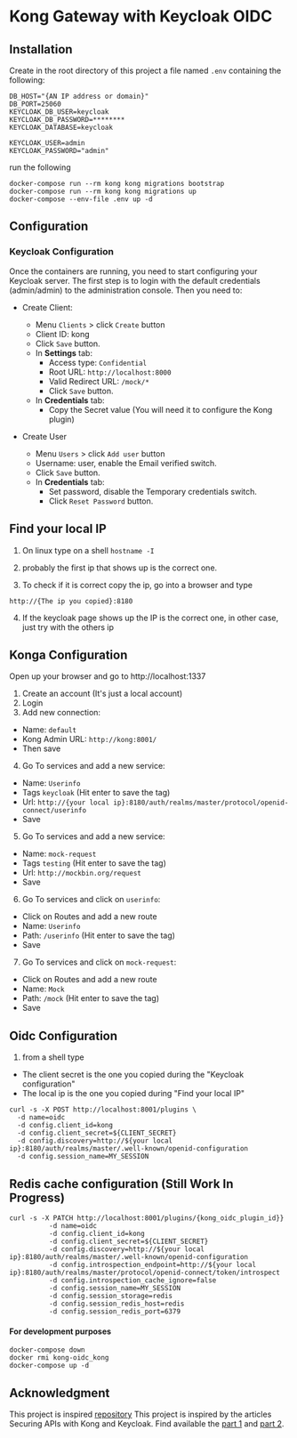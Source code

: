 # Kong Gateway with Keycloak OIDC

## Installation

Create in the root directory of this project a file named `.env` containing the following:

```
DB_HOST="{AN IP address or domain}"
DB_PORT=25060
KEYCLOAK_DB_USER=keycloak
KEYCLOAK_DB_PASSWORD=********
KEYCLOAK_DATABASE=keycloak

KEYCLOAK_USER=admin
KEYCLOAK_PASSWORD="admin"
```

run the following
```
docker-compose run --rm kong kong migrations bootstrap
docker-compose run --rm kong kong migrations up
docker-compose --env-file .env up -d
```

## Configuration

### Keycloak Configuration
Once the containers are running, you need to start configuring your Keycloak server. The first step is to login
with the default credentials (admin/admin) to the administration console. Then you need to:
- Create Client:
    - Menu `Clients` > click `Create` button
    - Client ID: kong
    - Click `Save` button.
    - In **Settings** tab:
        - Access type: `Confidential`
        - Root URL: `http://localhost:8000`
        - Valid Redirect URL: `/mock/*`
        - Click `Save` button.
    - In **Credentials** tab:
        - Copy the Secret value (You will need it to configure the Kong plugin)

- Create User 
    - Menu `Users` > click `Add user` button
    - Username: user, enable the Email verified switch.
    - Click `Save` button.
    - In **Credentials** tab:
        - Set password, disable the Temporary credentials switch.
        - Click `Reset Password` button.
    
## Find your local IP
1. On linux type on a shell `hostname -I`
2. probably the first ip that shows up is the correct one.

3. To check if it is correct copy the ip, go into a browser and type
```
http://{The ip you copied}:8180
```

4. If the keycloak page shows up the IP is the correct one, in other case, just try with the others ip

## Konga Configuration
Open up your browser and go to http://localhost:1337
1. Create an account (It's just a local account)
2. Login
3. Add new connection:
- Name: `default`
- Kong Admin URL: `http://kong:8001/`
- Then save
4. Go To services and add a new service:
- Name: `Userinfo`
- Tags `keycloak` (Hit enter to save the tag)
- Url: `http://{your local ip}:8180/auth/realms/master/protocol/openid-connect/userinfo`
- Save
5. Go To services and add a new service:
- Name: `mock-request`
- Tags `testing` (Hit enter to save the tag)
- Url: `http://mockbin.org/request`
- Save
6. Go To services and click on `userinfo`:
- Click on Routes and add a new route
- Name: `Userinfo`
- Path: `/userinfo` (Hit enter to save the tag)
- Save
7. Go To services and click on `mock-request`:
- Click on Routes and add a new route
- Name: `Mock`
- Path: `/mock` (Hit enter to save the tag)
- Save

## Oidc Configuration
1. from a shell type 
- The client secret is the one you copied during the "Keycloak configuration"
- The local ip is the one you copied during  "Find your local IP"
```
curl -s -X POST http://localhost:8001/plugins \
  -d name=oidc 
  -d config.client_id=kong 
  -d config.client_secret=${CLIENT_SECRET} 
  -d config.discovery=http://${your local ip}:8180/auth/realms/master/.well-known/openid-configuration 
  -d config.session_name=MY_SESSION
```

## Redis cache configuration (Still Work In Progress)
```
curl -s -X PATCH http://localhost:8001/plugins/{kong_oidc_plugin_id}} 
          -d name=oidc 
          -d config.client_id=kong 
          -d config.client_secret=${CLIENT_SECRET} 
          -d config.discovery=http://${your local ip}:8180/auth/realms/master/.well-known/openid-configuration 
          -d config.introspection_endpoint=http://${your local ip}:8180/auth/realms/master/protocol/openid-connect/token/introspect 
          -d config.introspection_cache_ignore=false 
          -d config.session_name=MY_SESSION 
          -d config.session_storage=redis 
          -d config.session_redis_host=redis 
          -d config.session_redis_port=6379
```

#### For development purposes
```
docker-compose down
docker rmi kong-oidc_kong
docker-compose up -d
```

## Acknowledgment
This project is inspired
[repository](https://github.com/blitzrok/kong-oidc-keycloak)
This project is inspired by the articles Securing APIs with Kong and Keycloak. Find available the 
[part 1](https://www.jerney.io/secure-apis-kong-keycloak-1/) and 
[part 2](https://www.jerney.io/secure-apis-kong-keycloak-2/).








